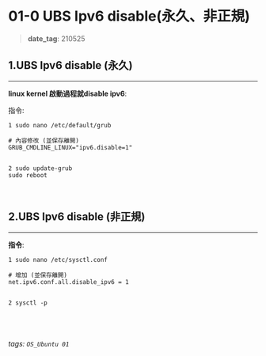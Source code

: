# 01-0 UBS Ipv6 disable(永久、非正規)

>**date_tag**: 210525


## 1.UBS Ipv6 disable (永久)
---

**linux kernel 啟動過程就disable ipv6**:

指令: 
```
1 sudo nano /etc/default/grub

# 內容修改 (並保存離開)
GRUB_CMDLINE_LINUX="ipv6.disable=1"


2 sudo update-grub
sudo reboot
```

<br />

## 2.UBS Ipv6 disable (非正規)
---

**指令**: 
```
1 sudo nano /etc/sysctl.conf

# 增加 (並保存離開)
net.ipv6.conf.all.disable_ipv6 = 1


2 sysctl -p
```


<br /><br />
###### tags: `OS_Ubuntu 01`


